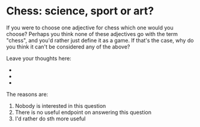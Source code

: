 # Chess: science, sport or art?

If you were to choose one adjective for chess which one would you choose? 
Perhaps you think none of these adjectives go with the term "chess", and you'd rather just 
define it as a game. If that's the case, why do you think it can't be considered any of the above? 





Leave your thoughts here:

-
-
-


The reasons are:

1. Nobody is interested in this question
2. There is no useful endpoint on answering this question
3. I'd rather do sth more useful

